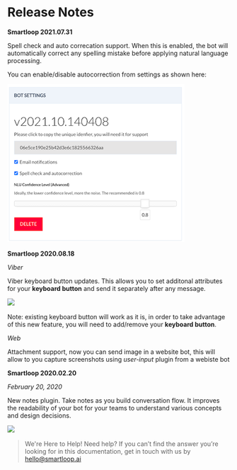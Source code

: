 # Release Notes

**Smartloop 2021.07.31**

Spell check and auto correcation support. When this is enabled, the bot will automatically correct any spelling mistake before applying natural language processing.

You can enable/disable autocorrection from settings as shown here:

![](./spell-check.png)


**Smartloop 2020.08.18**

*Viber*

Viber keyboard button updates. This allows you to set additonal attributes for your __keyboard button__ and send it separately after any message.

![](./keyboard-update.png)

Note: existing keyboard button will work as it is, in order to take advantage of this new feature, you will need to add/remove your __keyboard button__.

*Web*

Attachment support, now you can send image in a website bot, this will allow to you capture screenshots using *user-input* plugin from a webiste bot

**Smartloop 2020.02.20**

_February 20, 2020_

New notes plugin. Take notes as you build conversation flow. It improves the readability of your bot for your teams to understand various concepts and design decisions.

![](./notes.png)


>
> We're Here to Help!
> Need help? If you can’t find the answer you’re looking for in this documentation, get in touch with us by [hello@smartloop.ai](mailto:hello@smartloop.ai>)
